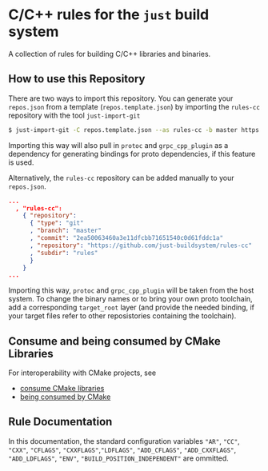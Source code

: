 # C/C++ rules for the `just` build system

A collection of rules for building C/C++ libraries and binaries.

## How to use this Repository

There are two ways to import this repository. You can generate your
`repos.json` from a template (`repos.template.json`) by importing
the `rules-cc` repository with the tool `just-import-git`

~~~sh
$ just-import-git -C repos.template.json --as rules-cc -b master https://github.com/just-buildsystem/rules-cc > repos.json
~~~

Importing this way will also pull in `protoc` and `grpc_cpp_plugin`
as a dependency for generating bindings for proto dependencies, if
this feature is used.

Alternatively, the `rules-cc` repository can be added manually to
your `repos.json`.

~~~json
...
  , "rules-cc":
    { "repository":
      { "type": "git"
      , "branch": "master"
      , "commit": "2ea50063460a3e11dfcbb71651540c0d61fddc1a"
      , "repository": "https://github.com/just-buildsystem/rules-cc"
      , "subdir": "rules"
      }
    }
...
~~~

Importing this way, `protoc` and `grpc_cpp_plugin` will be taken
from the host system. To change the binary names or to bring your
own proto toolchain, add a corresponding `target_root` layer (and
provide the needed binding, if your target files refer to other
reposistories containing the toolchain).

## Consume and being consumed by CMake Libraries

For interoperability with CMake projects, see

- [consume CMake libraries](./doc/consume-cmake-libraries.md)
- [being consumed by CMake](./doc/being-consumed-by-cmake.md)

## Rule Documentation

In this documentation, the standard configuration variables
`"AR"`, `"CC"`, `"CXX"`, `"CFLAGS"`, `"CXXFLAGS"`,`"LDFLAGS"`,
`"ADD_CFLAGS"`, `"ADD_CXXFLAGS"`, `"ADD_LDFLAGS"`, `"ENV"`,
`"BUILD_POSITION_INDEPENDENT"` are ommitted.

